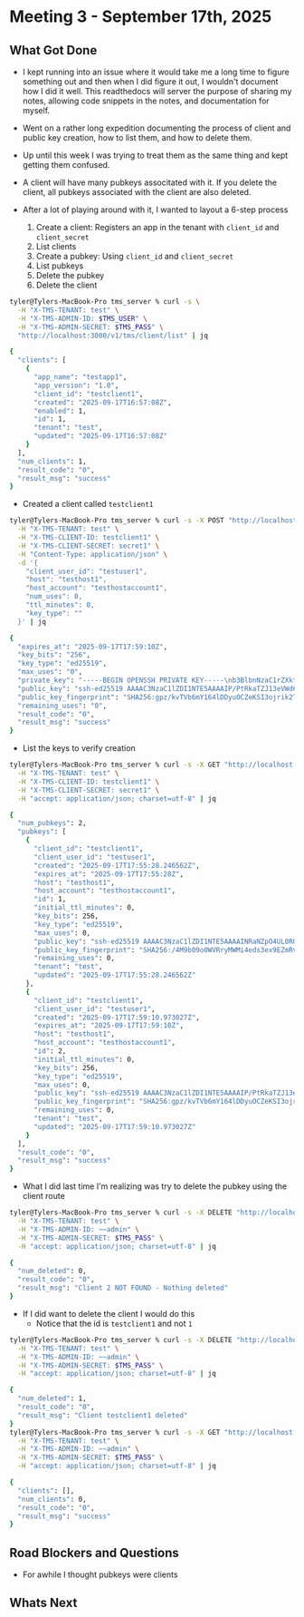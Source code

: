 # Meeting 3 - September 17th, 2025

## What Got Done

- I kept running into an issue where it would take me a long time to figure something out and then when I did figure it out, I wouldn't document how I did it well. This readthedocs will server the purpose of sharing my notes, allowing code snippets in the notes, and documentation for myself.

- Went on a rather long expedition documenting the process of client and public key creation, how to list them, and how to delete them.
- Up until this week I was trying to treat them as the same thing and kept getting them confused.
- A client will have many pubkeys associtated with it. If you delete the client, all pubkeys associated with the client are also deleted.
- After a lot of playing around with it, I wanted to layout a 6-step process
  1. Create a client: Registers an app in the tenant with `client_id` and `client_secret`
  2. List clients
  3. Create a pubkey: Using `client_id` and `client_secret`
  4. List pubkeys
  5. Delete the pubkey
  6. Delete the client
```bash
tyler@Tylers-MacBook-Pro tms_server % curl -s \
  -H "X-TMS-TENANT: test" \
  -H "X-TMS-ADMIN-ID: $TMS_USER" \
  -H "X-TMS-ADMIN-SECRET: $TMS_PASS" \
  "http://localhost:3000/v1/tms/client/list" | jq

{
  "clients": [
    {
      "app_name": "testapp1",
      "app_version": "1.0",
      "client_id": "testclient1",
      "created": "2025-09-17T16:57:08Z",
      "enabled": 1,
      "id": 1,
      "tenant": "test",
      "updated": "2025-09-17T16:57:08Z"
    }
  ],
  "num_clients": 1,
  "result_code": "0",
  "result_msg": "success"
}
```
- Created a client called `testclient1`
```bash
tyler@Tylers-MacBook-Pro tms_server % curl -s -X POST "http://localhost:3000/v1/tms/pubkeys/creds" \
  -H "X-TMS-TENANT: test" \
  -H "X-TMS-CLIENT-ID: testclient1" \
  -H "X-TMS-CLIENT-SECRET: secret1" \
  -H "Content-Type: application/json" \
  -d '{
    "client_user_id": "testuser1",
    "host": "testhost1",
    "host_account": "testhostaccount1",
    "num_uses": 0,
    "ttl_minutes": 0,
    "key_type": ""
  }' | jq

{
  "expires_at": "2025-09-17T17:59:10Z",
  "key_bits": "256",
  "key_type": "ed25519",
  "max_uses": "0",
  "private_key": "-----BEGIN OPENSSH PRIVATE KEY-----\nb3BlbnNzaC1rZXktdjEAAAAABG5vbmUAAAAEbm9uZQAAAAAAAAABAAAAMwAAAAtzc2gtZW\nQyNTUxOQAAACD/z7UZGk2Sdd3lVneinNtUEjGewGi+GlH8eXzj+ftEDAAAAIh0cKYcdHCm\nHAAAAAtzc2gtZWQyNTUxOQAAACD/z7UZGk2Sdd3lVneinNtUEjGewGi+GlH8eXzj+ftEDA\nAAAECyvvzZmK9J2wmQCA47RHbz1HlBy9tTcwG8PUxdSGZ/w//PtRkaTZJ13eVWd6Kc21QS\nMZ7AaL4aUfx5fOP5+0QMAAAAAAECAwQF\n-----END OPENSSH PRIVATE KEY-----\n",
  "public_key": "ssh-ed25519 AAAAC3NzaC1lZDI1NTE5AAAAIP/PtRkaTZJ13eVWd6Kc21QSMZ7AaL4aUfx5fOP5+0QM",
  "public_key_fingerprint": "SHA256:gpz/kvTVb6mY164lDDyuOCZeKSI3ojrik2TIAN55Qv0",
  "remaining_uses": "0",
  "result_code": "0",
  "result_msg": "success"
}
```
- List the keys to verify creation
```bash
tyler@Tylers-MacBook-Pro tms_server % curl -s -X GET "http://localhost:3000/v1/tms/pubkeys/list" \
  -H "X-TMS-TENANT: test" \
  -H "X-TMS-CLIENT-ID: testclient1" \
  -H "X-TMS-CLIENT-SECRET: secret1" \
  -H "accept: application/json; charset=utf-8" | jq

{
  "num_pubkeys": 2,
  "pubkeys": [
    {
      "client_id": "testclient1",
      "client_user_id": "testuser1",
      "created": "2025-09-17T17:55:28.246562Z",
      "expires_at": "2025-09-17T17:55:28Z",
      "host": "testhost1",
      "host_account": "testhostaccount1",
      "id": 1,
      "initial_ttl_minutes": 0,
      "key_bits": 256,
      "key_type": "ed25519",
      "max_uses": 0,
      "public_key": "ssh-ed25519 AAAAC3NzaC1lZDI1NTE5AAAAINRaNZpO4UL0RO7nc7bx5SSrbFC0rRmHFQgRm+3avTeg",
      "public_key_fingerprint": "SHA256:/4M9b09o0WVRryMWMi4eds3ex9EZmRvfWE7iPYGUsLw",
      "remaining_uses": 0,
      "tenant": "test",
      "updated": "2025-09-17T17:55:28.246562Z"
    },
    {
      "client_id": "testclient1",
      "client_user_id": "testuser1",
      "created": "2025-09-17T17:59:10.973027Z",
      "expires_at": "2025-09-17T17:59:10Z",
      "host": "testhost1",
      "host_account": "testhostaccount1",
      "id": 2,
      "initial_ttl_minutes": 0,
      "key_bits": 256,
      "key_type": "ed25519",
      "max_uses": 0,
      "public_key": "ssh-ed25519 AAAAC3NzaC1lZDI1NTE5AAAAIP/PtRkaTZJ13eVWd6Kc21QSMZ7AaL4aUfx5fOP5+0QM",
      "public_key_fingerprint": "SHA256:gpz/kvTVb6mY164lDDyuOCZeKSI3ojrik2TIAN55Qv0",
      "remaining_uses": 0,
      "tenant": "test",
      "updated": "2025-09-17T17:59:10.973027Z"
    }
  ],
  "result_code": "0",
  "result_msg": "success"
}
```
- What I did last time I'm realizing was try to delete the pubkey using the client route
```bash
tyler@Tylers-MacBook-Pro tms_server % curl -s -X DELETE "http://localhost:3000/v1/tms/client/del/2" \
  -H "X-TMS-TENANT: test" \
  -H "X-TMS-ADMIN-ID: ~~admin" \
  -H "X-TMS-ADMIN-SECRET: $TMS_PASS" \
  -H "accept: application/json; charset=utf-8" | jq

{
  "num_deleted": 0,
  "result_code": "0",
  "result_msg": "Client 2 NOT FOUND - Nothing deleted"
}
```
- If I did want to delete the client I would do this
    - Notice that the id is `testclient1` and not `1`
```bash
tyler@Tylers-MacBook-Pro tms_server % curl -s -X DELETE "http://localhost:3000/v1/tms/client/del/testclient1" \
  -H "X-TMS-TENANT: test" \
  -H "X-TMS-ADMIN-ID: ~~admin" \
  -H "X-TMS-ADMIN-SECRET: $TMS_PASS" \
  -H "accept: application/json; charset=utf-8" | jq

{
  "num_deleted": 1,
  "result_code": "0",
  "result_msg": "Client testclient1 deleted"
}
tyler@Tylers-MacBook-Pro tms_server % curl -s -X GET "http://localhost:3000/v1/tms/client/list" \
  -H "X-TMS-TENANT: test" \
  -H "X-TMS-ADMIN-ID: ~~admin" \
  -H "X-TMS-ADMIN-SECRET: $TMS_PASS" \
  -H "accept: application/json; charset=utf-8" | jq

{
  "clients": [],
  "num_clients": 0,
  "result_code": "0",
  "result_msg": "success"
}
```


## Road Blockers and Questions

- For awhile I thought pubkeys were clients

## Whats Next
